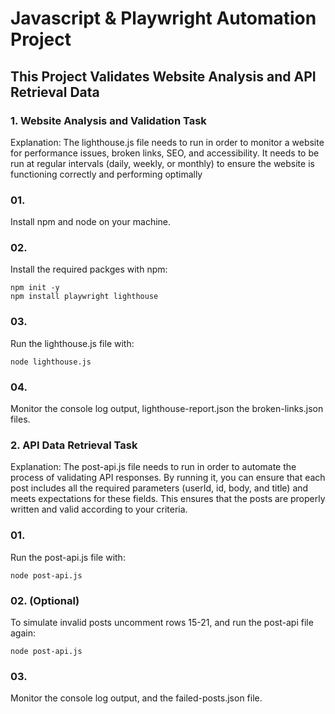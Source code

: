 # Javascript & Playwright Automation Project

## This Project Validates Website Analysis and API Retrieval Data

### 1. Website Analysis and Validation Task 

Explanation:
The lighthouse.js file needs to run in order to monitor a website for performance issues, broken links, SEO, and accessibility. It needs to be run at regular intervals (daily, weekly, or monthly) to ensure the website is functioning correctly and performing optimally

### 01.
Install npm and node on your machine.

### 02.
Install the required packges with npm:

```
npm init -y
npm install playwright lighthouse
```

### 03.
Run the lighthouse.js file with:

```
node lighthouse.js
```

### 04.
Monitor the console log output, lighthouse-report.json the broken-links.json files.

### 2. API Data Retrieval Task

Explanation:
The post-api.js file needs to run in order to automate the process of validating API responses. By running it, you can ensure that each post includes all the required parameters (userId, id, body, and title) and meets expectations for these fields. This ensures that the posts are properly written and valid according to your criteria.

### 01.
Run the post-api.js file with:

```
node post-api.js
```

### 02. (Optional)
To simulate invalid posts uncomment rows 15-21, and run the post-api file again:

```
node post-api.js
```

### 03.

Monitor the console log output, and the failed-posts.json file.
